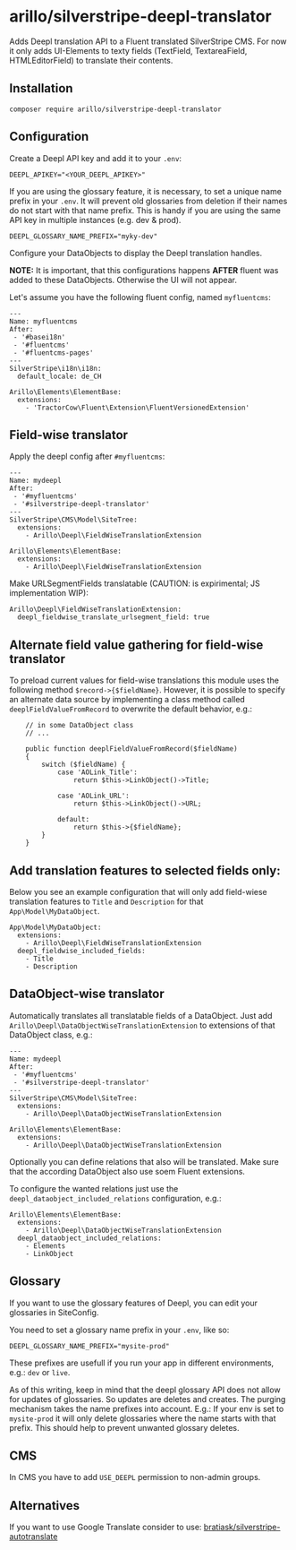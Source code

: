 # arillo/silverstripe-deepl-translator

Adds Deepl translation API to a Fluent translated SilverStripe CMS.
For now it only adds UI-Elements to texty fields (TextField, TextareaField, HTMLEditorField) to translate their contents.

## Installation

```
composer require arillo/silverstripe-deepl-translator
```

## Configuration

Create a Deepl API key and add it to your `.env`:

```
DEEPL_APIKEY="<YOUR_DEEPL_APIKEY>"
```

If you are using the glossary feature, it is necessary, to set a unique name prefix in your `.env`.
It will prevent old glossaries from deletion if their names do not start with that name prefix.
This is handy if you are using the same API key in multiple instances (e.g. dev & prod).

```
DEEPL_GLOSSARY_NAME_PREFIX="myky-dev"
```

Configure your DataObjects to display the Deepl translation handles.

**NOTE:** It is important, that this configurations happens **AFTER** fluent was added to these DataObjects. Otherwise the UI will not appear.

Let's assume you have the following fluent config, named `myfluentcms`:

```
---
Name: myfluentcms
After: 
 - '#basei18n'
 - '#fluentcms'
 - '#fluentcms-pages'
---
SilverStripe\i18n\i18n:
  default_locale: de_CH

Arillo\Elements\ElementBase:
  extensions:
    - 'TractorCow\Fluent\Extension\FluentVersionedExtension'
```

## Field-wise translator

Apply the deepl config after `#myfluentcms`:

```
---
Name: mydeepl
After: 
 - '#myfluentcms'
 - '#silverstripe-deepl-translator'
---
SilverStripe\CMS\Model\SiteTree:
  extensions:
    - Arillo\Deepl\FieldWiseTranslationExtension

Arillo\Elements\ElementBase:
  extensions:
    - Arillo\Deepl\FieldWiseTranslationExtension
```

Make URLSegmentFields translatable (CAUTION: is expirimental; JS implementation WIP):

```
Arillo\Deepl\FieldWiseTranslationExtension:
  deepl_fieldwise_translate_urlsegment_field: true
```

## Alternate field value gathering for field-wise translator

To preload current values for field-wise translations this module uses the following method `$record->{$fieldName}`.
However, it is possible to specify an alternate data source by implementing a class method called `deeplFieldValueFromRecord` to overwrite the default behavior, e.g.:

```
    // in some DataObject class
    // ...

    public function deeplFieldValueFromRecord($fieldName)
    {
        switch ($fieldName) {
            case 'AOLink_Title':
                return $this->LinkObject()->Title;

            case 'AOLink_URL':
                return $this->LinkObject()->URL;

            default:
                return $this->{$fieldName};
        }
    }
```

## Add translation features to selected fields only:

Below you  see an example configuration that will only add field-wiese translation features to `Title` and `Description` for that `App\Model\MyDataObject`.

```
App\Model\MyDataObject:
  extensions:
    - Arillo\Deepl\FieldWiseTranslationExtension
  deepl_fieldwise_included_fields:
    - Title
    - Description
```

## DataObject-wise translator

Automatically translates all translatable fields of a DataObject.
Just add `Arillo\Deepl\DataObjectWiseTranslationExtension` to extensions of that DataObject class, e.g.:

```
---
Name: mydeepl
After: 
 - '#myfluentcms'
 - '#silverstripe-deepl-translator'
---
SilverStripe\CMS\Model\SiteTree:
  extensions:
    - Arillo\Deepl\DataObjectWiseTranslationExtension

Arillo\Elements\ElementBase:
  extensions:
    - Arillo\Deepl\DataObjectWiseTranslationExtension
```

Optionally you can define relations that also will be translated. Make sure that the according DataObject also use soem Fluent extensions.

To configure the wanted relations just use the `deepl_dataobject_included_relations` configuration, e.g.:

```
Arillo\Elements\ElementBase:
  extensions:
    - Arillo\Deepl\DataObjectWiseTranslationExtension
  deepl_dataobject_included_relations:
    - Elements
    - LinkObject
```

## Glossary

If you want to use the glossary features of Deepl, you can edit your glossaries in SiteConfig.

You need to set a glossary name prefix in your `.env`, like so:

```
DEEPL_GLOSSARY_NAME_PREFIX="mysite-prod"
```

These prefixes are usefull if you run your app in different environments, e.g.: `dev` or `live`.

As of this writing, keep in mind that the deepl glossary API does not allow for updates of glossaries. So updates are deletes and creates. The purging mechanism takes the name prefixes into account. E.g.:
If your env is set to `mysite-prod` it will only delete glossaries where the name starts with that prefix. This should help to prevent unwanted glossary deletes.


## CMS

In CMS you have to add `USE_DEEPL` permission to non-admin groups.

## Alternatives

If you want to use Google Translate consider to use: [bratiask/silverstripe-autotranslate](https://github.com/bratiask/silverstripe-autotranslate)
